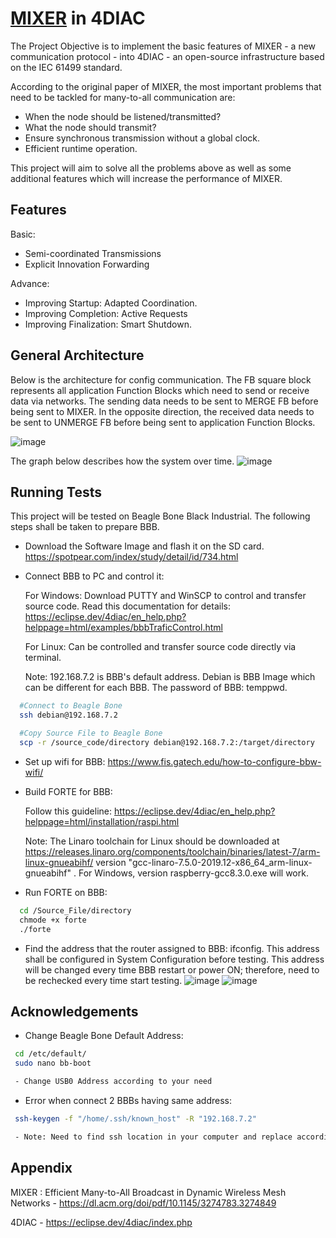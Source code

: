 
# [MIXER](https://dl.acm.org/doi/pdf/10.1145/3274783.3274849) in 4DIAC

The Project Objective is to implement the basic features of MIXER - a new communication protocol - into 4DIAC - an open-source infrastructure based on the IEC 61499 standard.

According to the original paper of MIXER, the most important problems that need to be tackled for many-to-all communication are:

- When the node should be listened/transmitted?
- What the node should transmit?
- Ensure synchronous transmission without a global clock.
- Efficient runtime operation.

This project will aim to solve all the problems above as well as some additional features which will increase the performance of MIXER.

## Features
Basic:

- Semi-coordinated Transmissions
- Explicit Innovation Forwarding


Advance: 
- Improving Startup: Adapted Coordination.
- Improving Completion: Active Requests
- Improving Finalization: Smart Shutdown.

## General Architecture
Below is the architecture for config communication. The FB square block represents all application Function Blocks which need to send or receive data via networks. The sending data needs to be sent to MERGE FB before being sent to MIXER. In the opposite direction, the received data needs to be sent to UNMERGE FB before being sent to application Function Blocks.

![image](https://github.com/TuyetHan/DistributedWirelessControl/assets/44611883/811f43d0-402c-4a60-8f77-1d9dd5e092a1)

The graph below describes how the system over time.
![image](https://github.com/TuyetHan/DistributedWirelessControl/assets/44611883/f277dbc5-16c4-4cfc-b765-726aca59e442)

## Running Tests

This project will be tested on Beagle Bone Black Industrial. The following steps shall be taken to prepare BBB.

- Download the Software Image and flash it on the SD card. https://spotpear.com/index/study/detail/id/734.html
- Connect BBB to PC and control it:
    
    For Windows: Download PUTTY and WinSCP to control and transfer source code. Read this documentation for details: https://eclipse.dev/4diac/en_help.php?helppage=html/examples/bbbTraficControl.html

    For Linux: Can be controlled and transfer source code directly via terminal.

  Note: 192.168.7.2 is BBB's default address.
    Debian is BBB Image which can be different for each BBB.
    The password of BBB: temppwd.
```bash
  #Connect to Beagle Bone
  ssh debian@192.168.7.2

  #Copy Source File to Beagle Bone
  scp -r /source_code/directory debian@192.168.7.2:/target/directory

```



- Set up wifi for BBB: https://www.fis.gatech.edu/how-to-configure-bbw-wifi/

- Build FORTE for BBB:

     Follow this guideline: https://eclipse.dev/4diac/en_help.php?helppage=html/installation/raspi.html
    
     Note: The Linaro toolchain for Linux should be downloaded at https://releases.linaro.org/components/toolchain/binaries/latest-7/arm-linux-gnueabihf/
          version "gcc-linaro-7.5.0-2019.12-x86_64_arm-linux-gnueabihf" . For Windows, version raspberry-gcc8.3.0.exe will work.

- Run FORTE on BBB:

```bash
  cd /Source_File/directory
  chmode +x forte
  ./forte
```
- Find the address that the router assigned to BBB: ifconfig. This address shall be configured in System Configuration before testing. This address will be changed every time BBB restart or power ON; therefore, need to be rechecked every time start testing.
  ![image](https://github.com/TuyetHan/DistributedWirelessControl/assets/44611883/7d7ba43e-c758-47a7-bfed-e8f567be06bc)
  ![image](https://github.com/TuyetHan/DistributedWirelessControl/assets/44611883/142552ae-e788-45b4-96c6-764987ba773f)

## Acknowledgements

 - Change Beagle Bone Default Address:
 ```bash
  cd /etc/default/
  sudo nano bb-boot

  - Change USB0 Address according to your need
```

 - Error when connect 2 BBBs having same address:
 ```bash
  ssh-keygen -f "/home/.ssh/known_host" -R "192.168.7.2"

  - Note: Need to find ssh location in your computer and replace accordingly, also "192.168.7.2" also shall be replaced by BBB default address (if you already changed it)
```


## Appendix

MIXER : Efficient Many-to-All Broadcast in Dynamic Wireless
Mesh Networks - https://dl.acm.org/doi/pdf/10.1145/3274783.3274849

4DIAC - https://eclipse.dev/4diac/index.php




